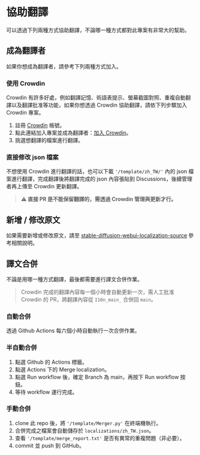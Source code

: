 # 協助翻譯

可以透過下列兩種方式協助翻譯，不論哪一種方式都對此專案有非常大的幫助。

## 成為翻譯者

如果你想成為翻譯者，請參考下列兩種方式加入。

### 使用 Crowdin

Crowdin 有許多好處，例如翻譯記憶、術語表提示、螢幕截圖對照、重複自動翻譯以及翻譯批准等功能，如果你想透過 Crowdin 協助翻譯，請依下列步驟加入 Crowdin 專案。

1. 註冊 [Crowdin](https://crowdin.com/project/stable-diffsion-web-ui-localization-zh_TW) 帳號。
2. 點此連結加入專案並成為翻譯者：[加入 Crowdin](https://crowdin.com/project/stable-diffsion-web-ui-localization-zh_TW/invite?h=91acfca2c381f37b8562935bc9e40d501625831)。
3. 挑選想翻譯的檔案進行翻譯。

### 直接修改 json 檔案

不想使用 Crowdin 進行翻譯的話，也可以下載 `'/template/zh_TW/'` 內的 json 檔案進行翻譯，完成翻譯後將翻譯完成的 json 內容張貼到 Discussions，後續管理者再上傳至 Crowdin 更新翻譯。

> **⚠️ 直接 PR 是不能保留翻譯的，需透過 Crowdin 管理與更新才行。**

## 新增 / 修改原文

如果需要新增或修改原文，請至 [stable-diffusion-webui-localization-source](https://github.com/harukaxxxx/stable-diffusion-webui-localization-source) 參考相關說明。

## 譯文合併

不論是用哪一種方式翻譯，最後都需要進行譯文合併作業。

> Crowdin 完成的翻譯內容每一個小時會自動更新一次，需人工批准 Crowdin 的 PR，將翻譯內容從 `I10n_main_` 合併回 `main`。

### 自動合併

透過 Github Actions 每六個小時自動執行一次合併作業。

### 半自動合併

1. 點選 Github 的 Actions 標籤。
2. 點選 Actions 下的 Merge localization。
3. 點選 Run workflow 後，確定 Branch 為 main，再按下 Run workflow 按鈕。
4. 等待 workflow 運行完成。

### 手動合併

1. clone 此 repo 後，將 `'/template/Merger.py'` 在終端機執行。
2. 合併完成之檔案會自動儲存於 `localizations/zh_TW.json`。
3. 查看 `'/template/merge_report.txt'` 是否有異常的重複問題（非必要）。
4. commit 並 push 到 GitHub。
